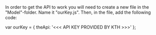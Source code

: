In order to get the API to work you will need to create a new file in the "Model"-folder. Name it "ourKey.js". Then, in the file, add the following code:

var ourKey = {
    theApi: '<<< API KEY PROVIDED BY KTH >>>'
};

